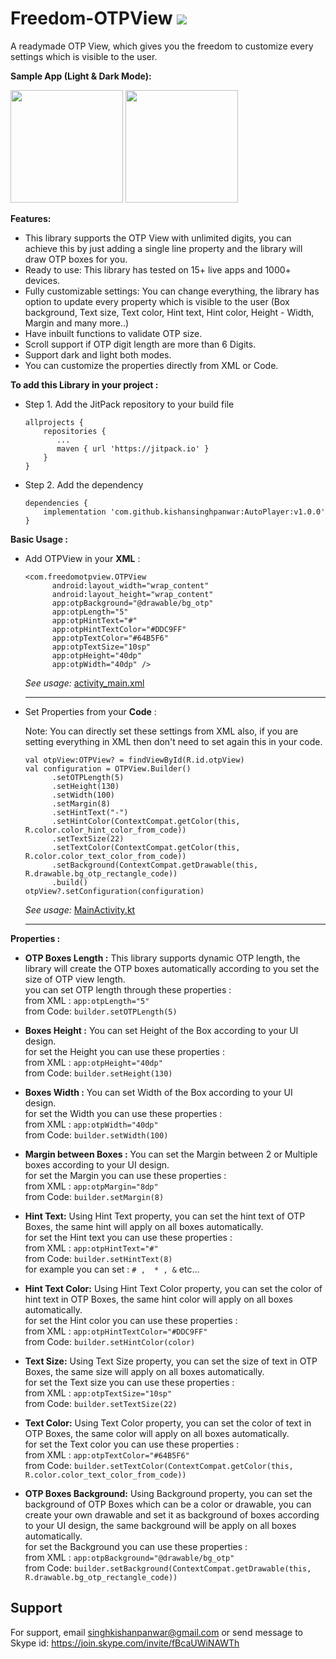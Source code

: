 
# Freedom-OTPView [![](https://jitpack.io/v/kishansinghpanwar/AutoPlayer.svg)](https://jitpack.io/#kishansinghpanwar/AutoPlayer)

A readymade OTP View, which gives you the freedom to customize every settings which is visible to the user. 


**Sample App (Light & Dark Mode):**

<img src="https://github.com/kishansinghpanwar/FreedomOTPView/blob/master/screenshot/Screenshot_20220626_233146.png" width="180" >  <img src="https://github.com/kishansinghpanwar/FreedomOTPView/blob/master/screenshot/Screenshot_20220626_233220.png" width="180">

 **Features:**
 - This library supports the OTP View with unlimited digits, you can achieve this by just adding a single line property and the library will draw OTP boxes for you.
 - Ready to use: This library has tested on 15+ live apps and 1000+ devices.
- Fully customizable settings: You can change everything, the library has option to update every property which is visible to the user (Box background, Text size, Text color, Hint text, Hint color, Height - Width, Margin and many more..)
- Have inbuilt functions to validate OTP size.
- Scroll support if OTP digit length are more than 6 Digits.
- Support dark and light both modes.
- You can customize the properties directly from XML or Code.


 **To add this Library in your project :**
 - Step 1. Add the JitPack repository to your build file
    
    
	```
	allprojects {
	    repositories {
	       ...
	       maven { url 'https://jitpack.io' }
	    }
	}
	 ```  
   
 - Step 2. Add the dependency
	```
	dependencies {
	    implementation 'com.github.kishansinghpanwar:AutoPlayer:v1.0.0'
	}
	```
  
**Basic Usage :**


- Add OTPView in your **XML** :
  ```
  <com.freedomotpview.OTPView
        android:layout_width="wrap_content"
        android:layout_height="wrap_content"
        app:otpBackground="@drawable/bg_otp"
        app:otpLength="5"
        app:otpHintText="#"
        app:otpHintTextColor="#DDC9FF"
        app:otpTextColor="#64B5F6"
        app:otpTextSize="10sp"
        app:otpHeight="40dp"
        app:otpWidth="40dp" />
  ```
   *See usage:* [activity_main.xml](https://github.com/kishansinghpanwar/FreedomOTPView/blob/master/app/src/main/res/layout/activity_main.xml)
   
    ------
    
- Set Properties from your **Code** :
  
  Note: You can directly set these settings from XML also, if you are setting everything in XML then don't need to set again this in your code. 
  ```
  val otpView:OTPView? = findViewById(R.id.otpView)
  val configuration = OTPView.Builder()
        .setOTPLength(5)
        .setHeight(130)
        .setWidth(100)
        .setMargin(8)
        .setHintText("-")
        .setHintColor(ContextCompat.getColor(this, R.color.color_hint_color_from_code))
        .setTextSize(22)
        .setTextColor(ContextCompat.getColor(this, R.color.color_text_color_from_code))
        .setBackground(ContextCompat.getDrawable(this, R.drawable.bg_otp_rectangle_code))
        .build()
  otpView?.setConfiguration(configuration)
  ```
  *See usage:* [MainActivity.kt](https://github.com/kishansinghpanwar/FreedomOTPView/blob/master/app/src/main/java/com/app/freedomotpviewexample/MainActivity.kt)
   
   
   
    ------
    
   
 **Properties :**

    
   

 - **OTP Boxes Length :**
	  This library supports dynamic OTP length, the library will create the OTP boxes automatically according to you set the size of OTP view length.<br/>
	  you can set OTP length through these properties :<br/>
	from XML : `app:otpLength="5"` <br/>
	from Code: `builder.setOTPLength(5)`

 - **Boxes Height :**
	 You can set Height of the Box according to your UI design.<br/>
	 for set the Height you can use these properties :<br/>
	 from XML : `app:otpHeight="40dp"` <br/>
	from Code: `builder.setHeight(130)`
	
 - **Boxes Width :**
	 You can set Width of the Box according to your UI design.<br/>
	 for set the Width you can use these properties :<br/>
	 from XML : `app:otpWidth="40dp"` <br/>
	from Code: `builder.setWidth(100)`
	
 - **Margin between Boxes :**
	 You can set the Margin between 2 or Multiple boxes according to your UI design.<br/>
	 for set the Margin you can use these properties :<br/>
	 from XML : `app:otpMargin="8dp"` <br/>
	from Code: `builder.setMargin(8)`
	
 - **Hint Text:**
	 Using Hint Text property, you can set the hint text of OTP Boxes, the same hint will apply on all boxes automatically.<br/>
	 for set the Hint text you can use these properties :<br/>
	 from XML : `app:otpHintText="#"` <br/>
	from Code: `builder.setHintText(8)`<br/>
	for example you  can set :  `# ,  * , &` etc...
	
 - **Hint Text Color:**
	 Using Hint Text Color property, you can set the color of hint text in OTP Boxes, the same hint color will apply on all boxes automatically.<br/>
	 for set the Hint color you can use these properties :<br/>
	 from XML : `app:otpHintTextColor="#DDC9FF"`<br/>
	from Code: `builder.setHintColor(color)`
	
 - **Text Size:**
	 Using Text Size property, you can set the size of text in OTP Boxes, the same size will apply on all boxes automatically.<br/>
	 for set the Text size  you can use these properties :<br/>
	 from XML : `app:otpTextSize="10sp"`<br/>
	from Code: `builder.setTextSize(22)`
	
 - **Text Color:**
	 Using Text Color property, you can set the color of text in OTP Boxes, the same color will apply on all boxes automatically.<br/>
	 for set the Text color you can use these properties :<br/>
	 from XML : `app:otpTextColor="#64B5F6"`<br/>
	from Code: `builder.setTextColor(ContextCompat.getColor(this, R.color.color_text_color_from_code))`
	
 - **OTP Boxes Background:**
	 Using Background property, you can set the background of OTP Boxes which can be a color or drawable, you can create your own drawable and set it as background of boxes according to your UI design, the same background will be apply on all boxes automatically.<br/>
	 for set the Background you can use these properties :<br/>
	 from XML : `app:otpBackground="@drawable/bg_otp"`<br/>
	 from Code: `builder.setBackground(ContextCompat.getDrawable(this, R.drawable.bg_otp_rectangle_code))`


	
## Support

For support, email singhkishanpanwar@gmail.com or send message to Skype id: https://join.skype.com/invite/fBcaUWiNAWTh



